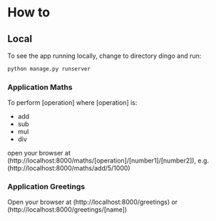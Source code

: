 # How to

## Local

To see the app running locally, change to directory dingo and run:

```sh
python manage.py runserver
```
### Application Maths

To perform [operation] where [operation] is:
- add
- sub
- mul
- div

open your browser at (http://localhost:8000/maths/[operation]/[number1]/[number2]), e.g. (http://localhost:8000/maths/add/5/1000)


### Application Greetings

Open your browser at (http://localhost:8000/greetings) or (http://localhost:8000/greetings/[name])

